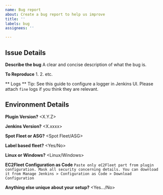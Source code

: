 ```yaml
---
name: Bug report
about: Create a bug report to help us improve
title: ''
labels: bug
assignees: ''

---
```


## Issue Details

**Describe the bug**
A clear and concise description of what the bug is.

**To Reproduce**
1. 
2. 
etc.

** Logs **
Tip: See this guide to configure a logger in Jenkins UI. Please attach `fine` logs if you think they are relevant.


## Environment Details

**Plugin Version?**
<X.Y.Z>

**Jenkins Version?**
<X.xxxx>

**Spot Fleet or ASG?**
<Spot Fleet/ASG>

**Label based fleet?**
<Yes/No>

**Linux or Windows?**
<Linux/Windows>

**EC2Fleet Configuration as Code**
``
Paste only eC2Fleet part from plugin configuration. Mask all security concerning details. You can download it from Manage Jenkins > Configuration as Code > Download Configuration
``

**Anything else unique about your setup?**
<Yes…/No>
